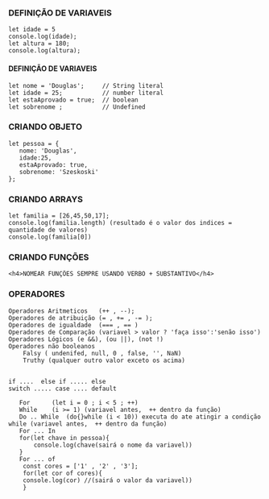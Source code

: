 <h3>DEFINIÇÃO DE VARIAVEIS</h3>

    let idade = 5
    console.log(idade);
    let altura = 180;
    console.log(altura);

 <h4>DEFINIÇÃO DE VARIAVEIS</h4>
 
    let nome = 'Douglas';     // String literal 
    let idade = 25;           // number literal
    let estaAprovado = true;  // boolean 
    let sobrenome ;           // Undefined

<h3>CRIANDO OBJETO</h3>

    let pessoa = {
       nome: 'Douglas',
       idade:25,
       estaAprovado: true,
       sobrenome: 'Szeskoski'
    };  

<h3>CRIANDO ARRAYS</h3> 

    let familia = [26,45,50,17];
    console.log(familia.length) (resultado é o valor dos indices = quantidade de valores)
    console.log(familia[0])

<h3>CRIANDO FUNÇÕES</h3>

    <h4>NOMEAR FUNÇÕES SEMPRE USANDO VERBO + SUBSTANTIVO</h4>


<H3>OPERADORES</H3>

    Operadores Aritmeticos   (++ , --);
    Operadores de atribuição (= , += , -= );
    Operadores de igualdade  (=== , == )
    Operadores de Comparação (variavel > valor ? 'faça isso':'senão isso')
    Operadores Lógicos (e &&), (ou ||), (not !)
    Operadores não booleanos 
        Falsy ( undenifed, null, 0 , false, '', NaN)
        Truthy (qualquer outro valor exceto os acima)


    if ....  else if ..... else
    switch ..... case .... default

       For      (let i = 0 ; i < 5 ; ++)
       While    (i >= 1) (variavel antes,  ++ dentro da função)
       Do .. While  (do{}while (i < 10)) executa do ate atingir a condição while (variavel antes,  ++ dentro da função)
       For ... In   
       for(let chave in pessoa){
           console.log(chave(sairá o nome da variavel))
       }
       For ... of
        const cores = ['1' , '2' , '3'];
        for(let cor of cores){
        console.log(cor) //(sairá o valor da variavel))
        }
